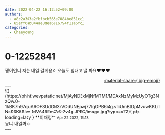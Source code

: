 ```yaml
---
date: 2022-04-22 16:12:52+09:00
authors:
  - a8c2a363a2fbfbcb565e7084be851cc1
  - 65eff6ab044ae8dea6816794f11a6fc1
categories:
  - Chaeyoung
---
```


# 0-12252841

<div class="post-container" markdown="1">
<div class="content-container md-sidebar__scrollwrap" markdown="1">

꽹이언니 저는 내일 갈게용ㅇ 오늘도 힘내고 낼 봐요❤️❤️❤️

</div>
</div>

<div style="text-align: right;" markdown="1">
<a href="https://weverse.io/fromis9/fanpost/0-12252841" style="text-align: right;">:material-share:{.big-emoji}</a>
</div>
---

<div class="comments-container md-sidebar__scrollwrap" markdown="1">
<div class="comment" markdown="1">
<div class='id-container' markdown="1">
![](https://phinf.wevpstatic.net/MjAyNDExMjNfMTM1/MDAxNzMyMzUyOTg3NzQw.0-1kBK7h97cjuA6OF3UdGN3rVOdUNEpwj77IqOPB6i4g.vliiUmBtDpMvuwKKLiINsS6K5Bkw-MVA48Em7A6-7v4g.JPEG/image.jpg?type=s72){ pfp loading=lazy }
**<span class="artist">이채영</span>** <small>Apr 22 2022, 16:13</small><br>
</div>
<div class='comment-body' markdown="1">
웅냐 내일봐☺️
</div>
</div>
</div>
---
